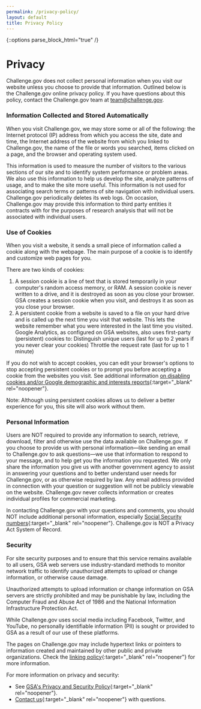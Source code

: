 ```yaml
---
permalink: /privacy-policy/
layout: default
title: Privacy Policy
---
```


{::options parse_block_html="true" /}
<div class="grid-container usa-prose">
<div class="grid-row  padding-x-8 margin-bottom-4">

# Privacy

Challenge.gov does not collect personal information when you visit our website unless you choose to provide that information. Outlined below is the Challenge.gov online privacy policy. If you have questions about this policy, contact the Challenge.gov team at [team@challenge.gov](mailto:team@challenge.gov).

### Information Collected and Stored Automatically
When you visit Challenge.gov, we may store some or all of the following: the Internet protocol (IP) address from which you access the site, date and time, the Internet address of the website from which you linked to Challenge.gov, the name of the file or words you searched, items clicked on a page, and the browser and operating system used.

This information is used to measure the number of visitors to the various sections of our site and to identify system performance or problem areas. We also use this information to help us develop the site, analyze patterns of usage, and to make the site more useful. This information is not used for associating search terms or patterns of site navigation with individual users. Challenge.gov periodically deletes its web logs. On occasion, Challenge.gov may provide this information to third party entities it contracts with for the purposes of research analysis that will not be associated with individual users.

### Use of Cookies

When you visit a website, it sends a small piece of information called a cookie along with the webpage. The main purpose of a cookie is to identify and customize web pages for you.

There are two kinds of cookies:
1. A session cookie is a line of text that is stored temporarily in your computer's random access memory, or RAM. A session cookie is never written to a drive, and it is destroyed as soon as you close your browser. GSA creates a session cookie when you visit, and destroys it as soon as you close your browser.
2. A persistent cookie from a website is saved to a file on your hard drive and is called up the next time you visit that website. This lets the website remember what you were interested in the last time you visited. Google Analytics, as configured on GSA websites, also uses first-party (persistent) cookies to:
Distinguish unique users (last for up to 2 years if you never clear your cookies)
Throttle the request rate (last for up to 1 minute)

If you do not wish to accept cookies, you can edit your browser's options to stop accepting persistent cookies or to prompt you before accepting a cookie from the websites you visit. See additional information [on disabling cookies and/or Google demographic and interests reports](https://www.usa.gov/optout-instructions){:target="_blank" rel="noopener"}.

Note: Although using persistent cookies allows us to deliver a better experience for you, this site will also work without them.

### Personal Information

Users are NOT required to provide any information to search, retrieve, download, filter and otherwise use the data available on Challenge.gov. If you choose to provide us with personal information—like sending an email to Challenge.gov to ask questions—we use that information to respond to your message, and to help get you the information you requested. We only share the information you give us with another government agency to assist in answering your questions and to better understand user needs for Challenge.gov, or as otherwise required by law. Any email address provided in connection with your question or suggestion will not be publicly viewable on the website. Challenge.gov never collects information or creates individual profiles for commercial marketing.

In contacting Challenge.gov with your questions and comments, you should NOT include additional personal information, especially [Social Security numbers](https://www.ssa.gov/pubs/EN-05-10002.pdf){:target="_blank" rel="noopener"}. Challenge.gov is NOT a Privacy Act System of Record. 


### Security

For site security purposes and to ensure that this service remains available to all users, GSA web servers use industry-standard methods to monitor network traffic to identify unauthorized attempts to upload or change information, or otherwise cause damage. 

Unauthorized attempts to upload information or change information on GSA servers are strictly prohibited and may be punishable by law, including the Computer Fraud and Abuse Act of 1986 and the National Information Infrastructure Protection Act.

While Challenge.gov uses social media including Facebook, Twitter, and YouTube, no personally identifiable information (PII) is sought or provided to GSA as a result of our use of these platforms. 

The pages on Challenge.gov may include hypertext links or pointers to information created and maintained by other public and private organizations. Check the [linking policy](https://www.gsa.gov/website-information/linking-policy){:target="_blank" rel="noopener"} for more information.

For more information on privacy and security:

* See [GSA's Privacy and Security Policy](https://www.gsa.gov/reference/gsa-privacy-program){:target="_blank" rel="noopener"}. 
* [Contact us](mailto:team@challenge.gov){:target="_blank" rel="noopener"} with questions.
</div>
</div>
